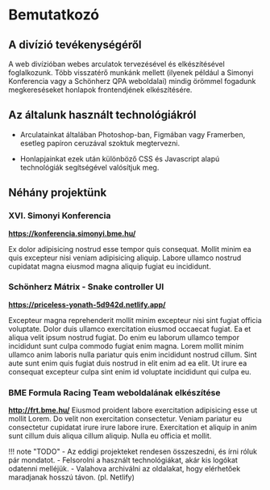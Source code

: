# Bemutatkozó

## A divízió tevékenységéről

A web divízióban webes arculatok tervezésével és elkészítésével foglalkozunk. Több visszatérő munkánk mellett (ilyenek például a Simonyi Konferencia vagy a Schönherz QPA weboldalai) mindig örömmel fogadunk megkereséseket honlapok frontendjének elkészítésére.

## Az általunk használt technológiákról

- Arculatainkat általában Photoshop-ban, Figmában vagy Framerben, esetleg papíron ceruzával szoktuk megtervezni.

- Honlapjainkat ezek után különböző CSS és Javascript alapú technológiák segítségével valósítjuk meg.

## Néhány projektünk

### XVI. Simonyi Konferencia
**https://konferencia.simonyi.bme.hu/**

Ex dolor adipisicing nostrud esse tempor quis consequat. Mollit minim ea quis excepteur nisi veniam adipisicing aliquip. Labore ullamco nostrud cupidatat magna eiusmod magna aliquip fugiat eu incididunt.

### Schönherz Mátrix - Snake controller UI
**https://priceless-yonath-5d942d.netlify.app/**

Excepteur magna reprehenderit mollit minim excepteur nisi sint fugiat officia voluptate. Dolor duis ullamco exercitation eiusmod occaecat fugiat. Ea et aliqua velit ipsum nostrud fugiat. Do enim eu laborum ullamco tempor incididunt sunt culpa commodo fugiat enim magna. Lorem mollit minim ullamco anim laboris nulla pariatur quis enim incididunt nostrud cillum. Sint aute sunt enim quis fugiat duis nostrud in elit enim ad ea elit. Ut irure ea consequat excepteur culpa sint enim id voluptate incididunt qui culpa eu.

### BME Formula Racing Team weboldalának elkészítése
**http://frt.bme.hu/**
Eiusmod proident labore exercitation adipisicing esse ut mollit Lorem. Do velit non exercitation consectetur. Veniam pariatur eu consectetur cupidatat irure irure labore irure. Exercitation et aliquip in anim sunt cillum duis aliqua cillum aliquip. Nulla eu officia et mollit.


!!! note "TODO"
    - Az eddigi projekteket rendesen összeszedni, és írni róluk pár mondatot.
    - Felsorolni a használt technológiákat, akár kis logókat odatenni melléjük.
    - Valahova archiválni az oldalakat, hogy elérhetőek maradjanak hosszú távon. (pl. Netlify)
